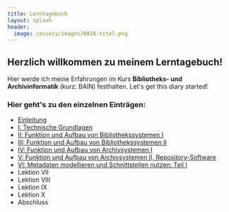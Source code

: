 ```yaml
---
title: Lerntagebuch
layout: splash
header:
  image: /assets/images/BAIN-titel.png
---
```

## Herzlich willkommen zu meinem Lerntagebuch!

Hier werde ich meine Erfahrungen im Kurs **Bibliotheks- und Archivinformatik** (kurz: BAIN) festhalten. Let's get this diary started!

### Hier geht's zu den einzelnen Einträgen: 

  * [Einleitung](_posts/2020-09-10-einfuehrung.md)
  * [I: Technische Grundlagen](_posts/2020-09-10-lektion1.md)
  * [II: Funktion und Aufbau von Bibliothekssystemen I](_posts/2020-09-25-lektion2.md)
  * [III: Funktion und Aufbau von Bibliothekssystemen II](_posts/2020-10-02-lektion3.md)
  * [IV: Funktion und Aufbau von Archivsystemen I](_posts/2020-10-09-lektion4.md)
  * [V: Funktion und Aufbau von Archivsystemen II, Repository-Software](_posts/2020-10-16-lektion5.md)
  * [VI: Metadaten modellieren und Schnittstellen nutzen: Teil I](_posts/2020-10-30-lektion6.md)
  * Lektion VII
  * Lektion VIII
  * Lektion IX
  * Lektion X
  * Abschluss





